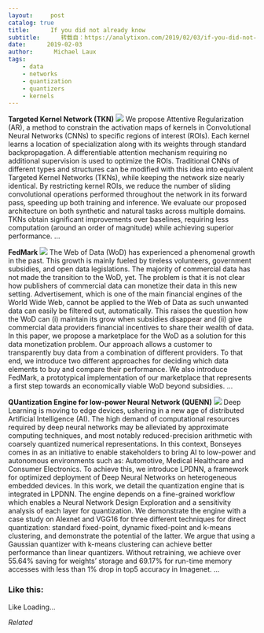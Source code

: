 ```yaml
---
layout:     post
catalog: true
title:      If you did not already know
subtitle:      转载自：https://analytixon.com/2019/02/03/if-you-did-not-already-know-628/
date:      2019-02-03
author:      Michael Laux
tags:
    - data
    - networks
    - quantization
    - quantizers
    - kernels
---
```


**Targeted Kernel Network (TKN)** ![](https://analytixon.files.wordpress.com/2015/01/google.png?w=529)
We propose Attentive Regularization (AR), a method to constrain the activation maps of kernels in Convolutional Neural Networks (CNNs) to specific regions of interest (ROIs). Each kernel learns a location of specialization along with its weights through standard backpropagation. A differentiable attention mechanism requiring no additional supervision is used to optimize the ROIs. Traditional CNNs of different types and structures can be modified with this idea into equivalent Targeted Kernel Networks (TKNs), while keeping the network size nearly identical. By restricting kernel ROIs, we reduce the number of sliding convolutional operations performed throughout the network in its forward pass, speeding up both training and inference. We evaluate our proposed architecture on both synthetic and natural tasks across multiple domains. TKNs obtain significant improvements over baselines, requiring less computation (around an order of magnitude) while achieving superior performance. … 

**FedMark** ![](https://analytixon.files.wordpress.com/2015/01/google.png?w=529)
The Web of Data (WoD) has experienced a phenomenal growth in the past. This growth is mainly fueled by tireless volunteers, government subsidies, and open data legislations. The majority of commercial data has not made the transition to the WoD, yet. The problem is that it is not clear how publishers of commercial data can monetize their data in this new setting. Advertisement, which is one of the main financial engines of the World Wide Web, cannot be applied to the Web of Data as such unwanted data can easily be filtered out, automatically. This raises the question how the WoD can (i) maintain its grow when subsidies disappear and (ii) give commercial data providers financial incentives to share their wealth of data. In this paper, we propose a marketplace for the WoD as a solution for this data monetization problem. Our approach allows a customer to transparently buy data from a combination of different providers. To that end, we introduce two different approaches for deciding which data elements to buy and compare their performance. We also introduce FedMark, a prototypical implementation of our marketplace that represents a first step towards an economically viable WoD beyond subsidies. … 

**QUantization Engine for low-power Neural Network (QUENN)** ![](https://analytixon.files.wordpress.com/2015/01/google.png?w=529)
Deep Learning is moving to edge devices, ushering in a new age of distributed Artificial Intelligence (AI). The high demand of computational resources required by deep neural networks may be alleviated by approximate computing techniques, and most notably reduced-precision arithmetic with coarsely quantized numerical representations. In this context, Bonseyes comes in as an initiative to enable stakeholders to bring AI to low-power and autonomous environments such as: Automotive, Medical Healthcare and Consumer Electronics. To achieve this, we introduce LPDNN, a framework for optimized deployment of Deep Neural Networks on heterogeneous embedded devices. In this work, we detail the quantization engine that is integrated in LPDNN. The engine depends on a fine-grained workflow which enables a Neural Network Design Exploration and a sensitivity analysis of each layer for quantization. We demonstrate the engine with a case study on Alexnet and VGG16 for three different techniques for direct quantization: standard fixed-point, dynamic fixed-point and k-means clustering, and demonstrate the potential of the latter. We argue that using a Gaussian quantizer with k-means clustering can achieve better performance than linear quantizers. Without retraining, we achieve over 55.64\% saving for weights’ storage and 69.17\% for run-time memory accesses with less than 1\% drop in top5 accuracy in Imagenet. … 





### Like this:

Like Loading...


*Related*

